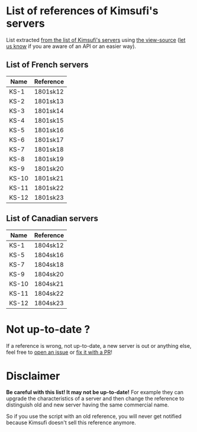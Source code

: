 # List of references of Kimsufi's servers
List extracted [from the list of Kimsufi's servers](https://www.kimsufi.com/en/servers.xml) using [the view-source](view-source:https://www.kimsufi.com/en/servers.xml) ([let us know](https://git.pofilo.fr/pofilo/kimsufi/issues) if you are aware of an API or an easier way).

## List of French servers

| Name  | Reference |
|-------|-----------|
| KS-1  | 1801sk12  |
| KS-2  | 1801sk13  |
| KS-3  | 1801sk14  |
| KS-4  | 1801sk15  |
| KS-5  | 1801sk16  |
| KS-6  | 1801sk17  |
| KS-7  | 1801sk18  |
| KS-8  | 1801sk19  |
| KS-9  | 1801sk20  |
| KS-10 | 1801sk21  |
| KS-11 | 1801sk22  |
| KS-12 | 1801sk23  |


## List of Canadian servers

| Name  | Reference |
|-------|-----------|
| KS-1  | 1804sk12  |
| KS-5  | 1804sk16  |
| KS-7  | 1804sk18  |
| KS-9  | 1804sk20  |
| KS-10 | 1804sk21  |
| KS-11 | 1804sk22  |
| KS-12 | 1804sk23  |

# Not up-to-date ?

If a reference is wrong, not up-to-date, a new server is out or anything else, feel free to [open an issue](https://git.pofilo.fr/pofilo/kimsufi/issues) or  [fix it with a PR](https://git.pofilo.fr/pofilo/kimsufi/pulls)!

# Disclaimer
**Be careful with this list! It may not be up-to-date!** For example they can upgrade the characteristics of a server and then change the reference to distinguish old and new server having the same commercial name.

So if you use the script with an old reference, you will never get notified because Kimsufi doesn't sell this reference anymore.
